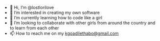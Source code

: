 - 👋 Hi, I’m @lostlorilove
- 👀 I’m interested in creating my own software 
- 🌱 I’m currently learning how to code like a girl
- 💞️ I’m looking to collaborate with other girls from around the country and to learn from each other  
- 📫 How to reach me on my kgoadilethabo@gmail.com

<!---
lostlorilove/lostlorilove is a ✨ special ✨ repository because its `README.md` (this file) appears on your GitHub profile.
You can click the Preview link to take a look at your changes.
--->
